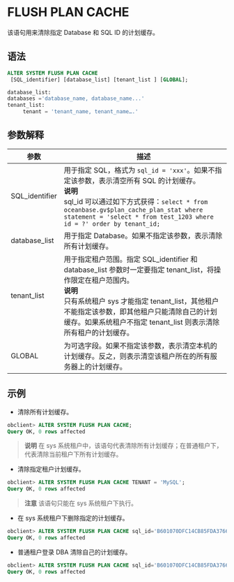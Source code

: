 # FLUSH PLAN CACHE

该语句用来清除指定 Database 和 SQL ID 的计划缓存。

## 语法

```sql
ALTER SYSTEM FLUSH PLAN CACHE
 [SQL_identifier] [database_list] [tenant_list ] [GLOBAL];

database_list:
databases ='database_name, database_name...'
tenant_list:
     tenant = 'tenant_name, tenant_name….'
```

## 参数解释

| 参数 | 描述 |
| --- | --- |
| SQL_identifier | 用于指定 SQL，格式为 `sql_id = 'xxx'`。如果不指定该参数，表示清空所有 SQL 的计划缓存。</br>**说明** </br> sql_id 可以通过如下方式获得：`select * from oceanbase.gv$plan_cache_plan_stat where statement = 'select * from test_1203 where id = ?' order by tenant_id;`  |
| database_list | 用于指定 Database。如果不指定该参数，表示清除所有计划缓存。 |
| tenant_list | 用于指定租户范围。指定 SQL_identifier 和 database_list 参数时一定要指定 tenant_list，将操作限定在租户范围内。</br>**说明**</br>只有系统租户 sys 才能指定 tenant_list，其他租户不能指定该参数，即其他租户只能清除自己的计划缓存。如果系统租户不指定 tenant_list 则表示清除所有租户的计划缓存。 |
| GLOBAL | 为可选字段。如果不指定该参数，表示清空本机的计划缓存。反之，则表示清空该租户所在的所有服务器上的计划缓存。 |

## 示例

- 清除所有计划缓存。
  
```sql
obclient> ALTER SYSTEM FLUSH PLAN CACHE;
Query OK, 0 rows affected
```

>**说明**
> 在 sys 系统租户中，该语句代表清除所有计划缓存；在普通租户下，代表清除当前租户下所有计划缓存。

- 清除指定租户计划缓存。

```sql
obclient> ALTER SYSTEM FLUSH PLAN CACHE TENANT = 'MySQL';
Query OK, 0 rows affected
```

> **注意**
> 该语句只能在 sys 系统租户下执行。

- 在 sys 系统租户下删除指定的计划缓存。
  
```sql
obclient> ALTER SYSTEM FLUSH PLAN CACHE sql_id='B601070DFC14CB85FDA3766A69A9E1B3' databases='myob1' tenant='tenant1' GLOBAL;
Query OK, 0 rows affected 
```

- 普通租户登录 DBA 清除自己的计划缓存。
  
```sql
obclient> ALTER SYSTEM FLUSH PLAN CACHE sql_id='B601070DFC14CB85FDA3766A69A9E1B3' databases='myob1' GLOBAL;
Query OK, 0 rows affected 
```
